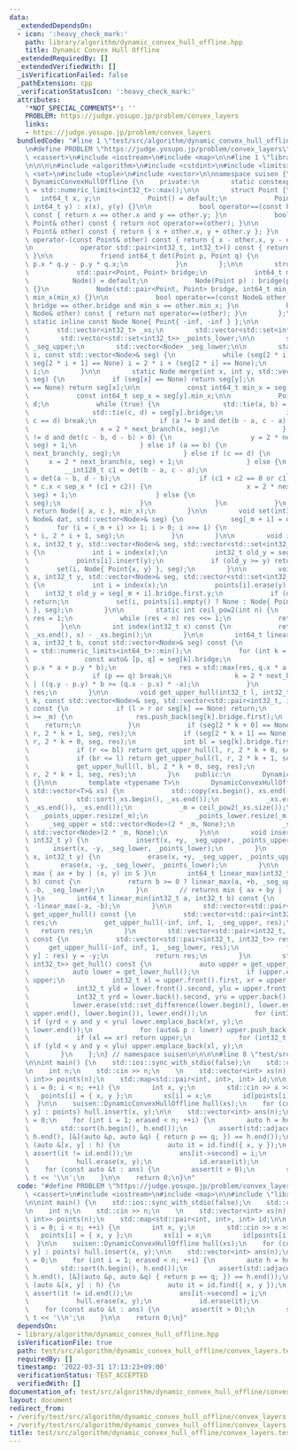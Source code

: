 ```yaml
---
data:
  _extendedDependsOn:
  - icon: ':heavy_check_mark:'
    path: library/algorithm/dynamic_convex_hull_offline.hpp
    title: Dynamic Convex Hull Offline
  _extendedRequiredBy: []
  _extendedVerifiedWith: []
  _isVerificationFailed: false
  _pathExtension: cpp
  _verificationStatusIcon: ':heavy_check_mark:'
  attributes:
    '*NOT_SPECIAL_COMMENTS*': ''
    PROBLEM: https://judge.yosupo.jp/problem/convex_layers
    links:
    - https://judge.yosupo.jp/problem/convex_layers
  bundledCode: "#line 1 \"test/src/algorithm/dynamic_convex_hull_offline/convex_layers.test.cpp\"\
    \n#define PROBLEM \"https://judge.yosupo.jp/problem/convex_layers\"\n\n#include\
    \ <cassert>\n#include <iostream>\n#include <map>\n\n#line 1 \"library/algorithm/dynamic_convex_hull_offline.hpp\"\
    \n\n\n\n#include <algorithm>\n#include <cstdint>\n#include <limits>\n#include\
    \ <set>\n#include <tuple>\n#include <vector>\n\nnamespace suisen {\n    struct\
    \ DynamicConvexHullOffline {\n    private:\n        static constexpr int64_t inf\
    \ = std::numeric_limits<int32_t>::max();\n\n        struct Point {\n         \
    \   int64_t x, y;\n            Point() = default;\n            Point(int64_t x,\
    \ int64_t y) : x(x), y(y) {}\n\n            bool operator==(const Point& other)\
    \ const { return x == other.x and y == other.y; }\n            bool operator!=(const\
    \ Point& other) const { return not operator==(other); }\n\n            Point operator+(const\
    \ Point& other) const { return { x + other.x, y + other.y }; }\n            Point\
    \ operator-(const Point& other) const { return { x - other.x, y - other.y }; }\n\
    \n            operator std::pair<int32_t, int32_t>() const { return { x, y };\
    \ }\n\n            friend int64_t det(Point p, Point q) {\n                return\
    \ p.x * q.y - p.y * q.x;\n            }\n        };\n\n        struct Node {\n\
    \            std::pair<Point, Point> bridge;\n            int64_t min_x;\n\n \
    \           Node() = default;\n            Node(Point p) : bridge(p, p), min_x(p.x)\
    \ {}\n            Node(std::pair<Point, Point> bridge, int64_t min_x) : bridge(bridge),\
    \ min_x(min_x) {}\n\n            bool operator==(const Node& other) const { return\
    \ bridge == other.bridge and min_x == other.min_x; }\n            bool operator!=(const\
    \ Node& other) const { return not operator==(other); }\n        };\n\n       \
    \ static inline const Node None{ Point{ -inf, -inf } };\n\n        int _m;\n \
    \       std::vector<int32_t> _xs;\n        std::vector<std::set<int32_t>> _points_upper;\n\
    \        std::vector<std::set<int32_t>> _points_lower;\n\n        std::vector<Node>\
    \ _seg_upper;\n        std::vector<Node> _seg_lower;\n\n        static int next_branch(int\
    \ i, const std::vector<Node>& seg) {\n            while (seg[2 * i] == None or\
    \ seg[2 * i + 1] == None) i = 2 * i + (seg[2 * i] == None);\n            return\
    \ i;\n        }\n\n        static Node merge(int x, int y, std::vector<Node>&\
    \ seg) {\n            if (seg[x] == None) return seg[y];\n            if (seg[y]\
    \ == None) return seg[x];\n\n            const int64_t min_x = seg[x].min_x;\n\
    \            const int64_t sep_x = seg[y].min_x;\n\n            Point a, b, c,\
    \ d;\n            while (true) {\n                std::tie(a, b) = seg[x].bridge;\n\
    \                std::tie(c, d) = seg[y].bridge;\n                if (a == b and\
    \ c == d) break;\n                if (a != b and det(b - a, c - a) > 0) {\n  \
    \                  x = 2 * next_branch(x, seg);\n                } else if (c\
    \ != d and det(c - b, d - b) > 0) {\n                    y = 2 * next_branch(y,\
    \ seg) + 1;\n                } else if (a == b) {\n                    y = 2 *\
    \ next_branch(y, seg);\n                } else if (c == d) {\n               \
    \     x = 2 * next_branch(x, seg) + 1;\n                } else {\n           \
    \         __int128_t c1 = det(b - a, c - a);\n                    __int128_t c2\
    \ = det(a - b, d - b);\n                    if (c1 + c2 == 0 or c1 * d.x + c2\
    \ * c.x < sep_x * (c1 + c2)) {\n                        x = 2 * next_branch(x,\
    \ seg) + 1;\n                    } else {\n                        y = 2 * next_branch(y,\
    \ seg);\n                    }\n                }\n            }\n           \
    \ return Node({ a, c }, min_x);\n        }\n\n        void set(int32_t i, const\
    \ Node& dat, std::vector<Node>& seg) {\n            seg[_m + i] = dat;\n     \
    \       for (i = (_m + i) >> 1; i > 0; i >>= 1) {\n                seg[i] = merge(2\
    \ * i, 2 * i + 1, seg);\n            }\n        }\n\n        void insert(int32_t\
    \ x, int32_t y, std::vector<Node>& seg, std::vector<std::set<int32_t>>& points)\
    \ {\n            int i = index(x);\n            int32_t old_y = seg[_m + i].bridge.first.y;\n\
    \            points[i].insert(y);\n            if (old_y >= y) return;\n     \
    \       set(i, Node{ Point{x, y} }, seg);\n        }\n\n        void erase(int32_t\
    \ x, int32_t y, std::vector<Node>& seg, std::vector<std::set<int32_t>>& points)\
    \ {\n            int i = index(x);\n            points[i].erase(y);\n        \
    \    int32_t old_y = seg[_m + i].bridge.first.y;\n            if (old_y != y)\
    \ return;\n            set(i, points[i].empty() ? None : Node{ Point{x, *points[i].rbegin()}\
    \ }, seg);\n        }\n\n        static int ceil_pow2(int n) {\n            int\
    \ res = 1;\n            while (res < n) res <<= 1;\n            return res;\n\
    \        }\n\n        int index(int32_t x) const {\n            return std::lower_bound(_xs.begin(),\
    \ _xs.end(), x) - _xs.begin();\n        }\n\n        int64_t linear_max(int32_t\
    \ a, int32_t b, const std::vector<Node>& seg) const {\n            int64_t res\
    \ = std::numeric_limits<int64_t>::min();\n            for (int k = 1;;) {\n  \
    \              const auto& [p, q] = seg[k].bridge;\n                res = std::max(res,\
    \ p.x * a + p.y * b);\n                res = std::max(res, q.x * a + q.y * b);\n\
    \                if (p == q) break;\n                k = 2 * next_branch(k, seg)\
    \ | ((q.y - p.y) * b >= (q.x - p.x) * -a);\n            }\n            return\
    \ res;\n        }\n\n        void get_upper_hull(int32_t l, int32_t r, int32_t\
    \ k, const std::vector<Node>& seg, std::vector<std::pair<int32_t, int32_t>>& res)\
    \ const {\n            if (l > r or seg[k] == None) return;\n            if (k\
    \ >= _m) {\n                res.push_back(seg[k].bridge.first);\n            \
    \    return;\n            }\n            if (seg[2 * k + 0] == None) return get_upper_hull(l,\
    \ r, 2 * k + 1, seg, res);\n            if (seg[2 * k + 1] == None) return get_upper_hull(l,\
    \ r, 2 * k + 0, seg, res);\n            int bl = seg[k].bridge.first.x, br = seg[k].bridge.second.x;\n\
    \            if (r <= bl) return get_upper_hull(l, r, 2 * k + 0, seg, res);\n\
    \            if (br <= l) return get_upper_hull(l, r, 2 * k + 1, seg, res);\n\
    \            get_upper_hull(l, bl, 2 * k + 0, seg, res);\n            get_upper_hull(br,\
    \ r, 2 * k + 1, seg, res);\n        }\n    public:\n        DynamicConvexHullOffline()\
    \ {}\n\n        template <typename T>\n        DynamicConvexHullOffline(const\
    \ std::vector<T>& xs) {\n            std::copy(xs.begin(), xs.end(), std::back_inserter(_xs));\n\
    \            std::sort(_xs.begin(), _xs.end());\n            _xs.erase(std::unique(_xs.begin(),\
    \ _xs.end()), _xs.end());\n            _m = ceil_pow2(_xs.size());\n         \
    \   _points_upper.resize(_m);\n            _points_lower.resize(_m);\n       \
    \     _seg_upper = std::vector<Node>(2 * _m, None);\n            _seg_lower =\
    \ std::vector<Node>(2 * _m, None);\n        }\n\n        void insert(int32_t x,\
    \ int32_t y) {\n            insert(x, +y, _seg_upper, _points_upper);\n      \
    \      insert(x, -y, _seg_lower, _points_lower);\n        }\n        void erase(int32_t\
    \ x, int32_t y) {\n            erase(x, +y, _seg_upper, _points_upper);\n    \
    \        erase(x, -y, _seg_lower, _points_lower);\n        }\n\n        // returns\
    \ max { ax + by | (x, y) in S }\n        int64_t linear_max(int32_t a, int32_t\
    \ b) const {\n            return b >= 0 ? linear_max(a, +b, _seg_upper) : linear_max(a,\
    \ -b, _seg_lower);\n        }\n        // returns min { ax + by | (x, y) in S\
    \ }\n        int64_t linear_min(int32_t a, int32_t b) const {\n            return\
    \ -linear_max(-a, -b);\n        }\n\n        std::vector<std::pair<int32_t, int32_t>>\
    \ get_upper_hull() const {\n            std::vector<std::pair<int32_t, int32_t>>\
    \ res;\n            get_upper_hull(-inf, inf, 1, _seg_upper, res);\n         \
    \   return res;\n        }\n        std::vector<std::pair<int32_t, int32_t>> get_lower_hull()\
    \ const {\n            std::vector<std::pair<int32_t, int32_t>> res;\n       \
    \     get_upper_hull(-inf, inf, 1, _seg_lower, res);\n            for (auto& [x,\
    \ y] : res) y = -y;\n            return res;\n        }\n        std::vector<std::pair<int32_t,\
    \ int32_t>> get_hull() const {\n            auto upper = get_upper_hull();\n \
    \           auto lower = get_lower_hull();\n            if (upper.empty()) return\
    \ upper;\n            int32_t xl = upper.front().first, xr = upper.back().first;\n\
    \            int32_t yld = lower.front().second, ylu = upper.front().second;\n\
    \            int32_t yrd = lower.back().second, yru = upper.back().second;\n \
    \           lower.erase(std::set_difference(lower.begin(), lower.end(), upper.begin(),\
    \ upper.end(), lower.begin()), lower.end());\n            for (int32_t y : _points_upper[index(xr)])\
    \ if (yrd < y and y < yru) lower.emplace_back(xr, y);\n            std::reverse(lower.begin(),\
    \ lower.end());\n            for (auto& p : lower) upper.push_back(std::move(p));\n\
    \            if (xl == xr) return upper;\n            for (int32_t y : _points_upper[index(xl)])\
    \ if (yld < y and y < ylu) upper.emplace_back(xl, y);\n            return upper;\n\
    \        }\n    };\n} // namespace suisen\n\n\n\n#line 8 \"test/src/algorithm/dynamic_convex_hull_offline/convex_layers.test.cpp\"\
    \n\nint main() {\n    std::ios::sync_with_stdio(false);\n    std::cin.tie(nullptr);\n\
    \n    int n;\n    std::cin >> n;\n    \n    std::vector<int> xs(n);\n    std::vector<std::pair<int,\
    \ int>> points(n);\n    std::map<std::pair<int, int>, int> id;\n\n    for (int\
    \ i = 0; i < n; ++i) {\n        int x, y;\n        std::cin >> x >> y;\n     \
    \   points[i] = { x, y };\n        xs[i] = x;\n        id[points[i]] = i;\n  \
    \  }\n\n    suisen::DynamicConvexHullOffline hull(xs);\n    for (const auto &[x,\
    \ y] : points) hull.insert(x, y);\n\n    std::vector<int> ans(n);\n    int erased\
    \ = 0;\n    for (int i = 1; erased < n; ++i) {\n        auto h = hull.get_hull();\n\
    \        std::sort(h.begin(), h.end());\n        assert(std::adjacent_find(h.begin(),\
    \ h.end(), [&](auto &p, auto &q) { return p == q; }) == h.end());\n        for\
    \ (auto &[x, y] : h) {\n            auto it = id.find({ x, y });\n           \
    \ assert(it != id.end());\n            ans[it->second] = i;\n            ++erased;\n\
    \            hull.erase(x, y);\n            id.erase(it);\n        }\n    }\n\n\
    \    for (const auto &t : ans) {\n        assert(t > 0);\n        std::cout <<\
    \ t << '\\n';\n    }\n\n    return 0;\n}\n"
  code: "#define PROBLEM \"https://judge.yosupo.jp/problem/convex_layers\"\n\n#include\
    \ <cassert>\n#include <iostream>\n#include <map>\n\n#include \"library/algorithm/dynamic_convex_hull_offline.hpp\"\
    \n\nint main() {\n    std::ios::sync_with_stdio(false);\n    std::cin.tie(nullptr);\n\
    \n    int n;\n    std::cin >> n;\n    \n    std::vector<int> xs(n);\n    std::vector<std::pair<int,\
    \ int>> points(n);\n    std::map<std::pair<int, int>, int> id;\n\n    for (int\
    \ i = 0; i < n; ++i) {\n        int x, y;\n        std::cin >> x >> y;\n     \
    \   points[i] = { x, y };\n        xs[i] = x;\n        id[points[i]] = i;\n  \
    \  }\n\n    suisen::DynamicConvexHullOffline hull(xs);\n    for (const auto &[x,\
    \ y] : points) hull.insert(x, y);\n\n    std::vector<int> ans(n);\n    int erased\
    \ = 0;\n    for (int i = 1; erased < n; ++i) {\n        auto h = hull.get_hull();\n\
    \        std::sort(h.begin(), h.end());\n        assert(std::adjacent_find(h.begin(),\
    \ h.end(), [&](auto &p, auto &q) { return p == q; }) == h.end());\n        for\
    \ (auto &[x, y] : h) {\n            auto it = id.find({ x, y });\n           \
    \ assert(it != id.end());\n            ans[it->second] = i;\n            ++erased;\n\
    \            hull.erase(x, y);\n            id.erase(it);\n        }\n    }\n\n\
    \    for (const auto &t : ans) {\n        assert(t > 0);\n        std::cout <<\
    \ t << '\\n';\n    }\n\n    return 0;\n}"
  dependsOn:
  - library/algorithm/dynamic_convex_hull_offline.hpp
  isVerificationFile: true
  path: test/src/algorithm/dynamic_convex_hull_offline/convex_layers.test.cpp
  requiredBy: []
  timestamp: '2022-03-31 17:13:23+09:00'
  verificationStatus: TEST_ACCEPTED
  verifiedWith: []
documentation_of: test/src/algorithm/dynamic_convex_hull_offline/convex_layers.test.cpp
layout: document
redirect_from:
- /verify/test/src/algorithm/dynamic_convex_hull_offline/convex_layers.test.cpp
- /verify/test/src/algorithm/dynamic_convex_hull_offline/convex_layers.test.cpp.html
title: test/src/algorithm/dynamic_convex_hull_offline/convex_layers.test.cpp
---
```

